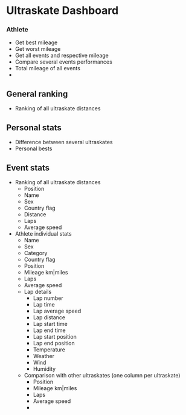 # Ultraskate Dashboard

### Athlete
- Get best mileage
- Get worst mileage
- Get all events and respective mileage
- Compare several events performances
- Total mileage of all events
- 

## General ranking

- Ranking of all ultraskate distances


## Personal stats

- Difference between several ultraskates
- Personal bests

## Event stats
- Ranking of all ultraskate distances
  - Position 
  - Name
  - Sex
  - Country flag
  - Distance
  - Laps
  - Average speed
- Athlete individual stats
  - Name
  - Sex
  - Category
  - Country flag
  - Position
  - Mileage km|miles
  - Laps
  - Average speed
  - Lap details
    - Lap number
    - Lap time
    - Lap average speed
    - Lap distance
    - Lap start time
    - Lap end time
    - Lap start position
    - Lap end position
    - Temperature
    - Weather
    - Wind
    - Humidity
  - Comparison with other ultraskates (one column per ultraskate)
    - Position
    - Mileage km|miles
    - Laps
    - Average speed
    - 